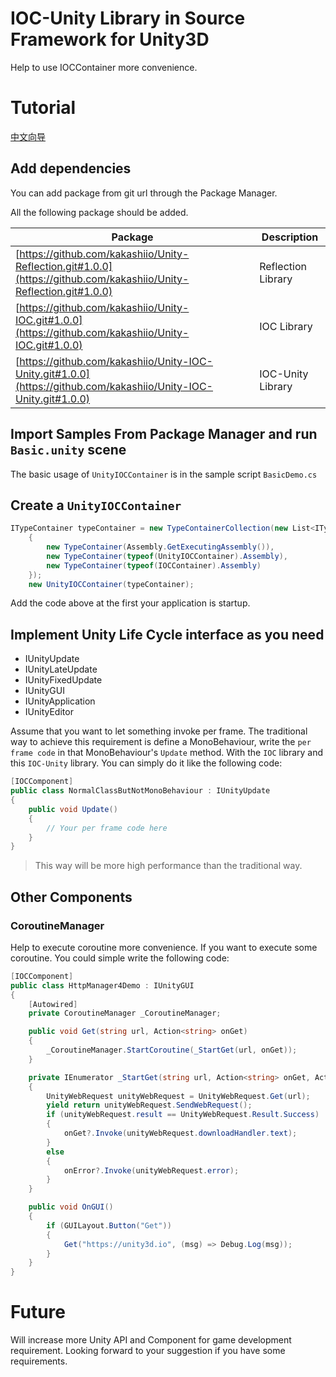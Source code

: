# IOC-Unity Library in Source Framework for Unity3D

Help to use IOCContainer more convenience.

# Tutorial

[中文向导](https://unity3d.io/2022/05/09/Unity-IOC-Unity/)

## Add dependencies

You can add package from git url through the Package Manager.

All the following package should be added.

|Package|Description|
|--|--|
|[https://github.com/kakashiio/Unity-Reflection.git#1.0.0](https://github.com/kakashiio/Unity-Reflection.git#1.0.0)|Reflection Library|
|[https://github.com/kakashiio/Unity-IOC.git#1.0.0](https://github.com/kakashiio/Unity-IOC.git#1.0.0)|IOC Library|
|[https://github.com/kakashiio/Unity-IOC-Unity.git#1.0.0](https://github.com/kakashiio/Unity-IOC-Unity.git#1.0.0)|IOC-Unity Library|

## Import Samples From Package Manager and run `Basic.unity` scene

The basic usage of `UnityIOCContainer` is in the sample script `BasicDemo.cs`

## Create a `UnityIOCContainer` 

```csharp
ITypeContainer typeContainer = new TypeContainerCollection(new List<ITypeContainer>
    {
        new TypeContainer(Assembly.GetExecutingAssembly()),
        new TypeContainer(typeof(UnityIOCContainer).Assembly),
        new TypeContainer(typeof(IOCContainer).Assembly)
    });
    new UnityIOCContainer(typeContainer);
```

Add the code above at the first your application is startup.

## Implement Unity Life Cycle interface as you need

* IUnityUpdate
* IUnityLateUpdate
* IUnityFixedUpdate
* IUnityGUI
* IUnityApplication
* IUnityEditor

Assume that you want to let something invoke per frame. The traditional way to achieve this requirement is define a MonoBehaviour, write the `per frame code` in that MonoBehaviour's `Update` method. With the `IOC` library and this `IOC-Unity` library. You can simply do it like the following code:

```csharp
[IOCComponent]
public class NormalClassButNotMonoBehaviour : IUnityUpdate
{
    public void Update()
    {
        // Your per frame code here
    }
}
```

> This way will be more high performance than the traditional way.

## Other Components

### CoroutineManager

Help to execute coroutine more convenience. If you want to execute some coroutine. You could simple write the following code:


```csharp
[IOCComponent]
public class HttpManager4Demo : IUnityGUI
{
    [Autowired]
    private CoroutineManager _CoroutineManager;

    public void Get(string url, Action<string> onGet)
    {
        _CoroutineManager.StartCoroutine(_StartGet(url, onGet));
    }

    private IEnumerator _StartGet(string url, Action<string> onGet, Action<string> onError = null)
    {
        UnityWebRequest unityWebRequest = UnityWebRequest.Get(url);
        yield return unityWebRequest.SendWebRequest();
        if (unityWebRequest.result == UnityWebRequest.Result.Success)
        {
            onGet?.Invoke(unityWebRequest.downloadHandler.text);    
        }
        else
        {
            onError?.Invoke(unityWebRequest.error);                
        }
    }

    public void OnGUI()
    {
        if (GUILayout.Button("Get"))
        {
            Get("https://unity3d.io", (msg) => Debug.Log(msg));
        }
    }
}
```

# Future

Will increase more Unity API and Component for game development requirement. Looking forward to your suggestion if you have some requirements.
